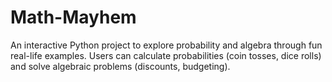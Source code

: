 # Math-Mayhem
An interactive Python project to explore probability and algebra through fun real-life examples. Users can calculate probabilities (coin tosses, dice rolls) and solve algebraic problems (discounts, budgeting).
